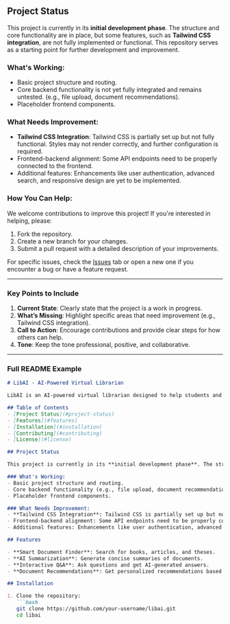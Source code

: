 ## Project Status

This project is currently in its **initial development phase**. The structure and core functionality are in place, but some features, such as **Tailwind CSS integration**, are not fully implemented or functional. This repository serves as a starting point for further development and improvement.

### What's Working:
- Basic project structure and routing.
- Core backend functionality is not yet fully integrated and remains untested. (e.g., file upload, document recommendations).
- Placeholder frontend components.

### What Needs Improvement:
- **Tailwind CSS Integration**: Tailwind CSS is partially set up but not fully functional. Styles may not render correctly, and further configuration is required.
- Frontend-backend alignment: Some API endpoints need to be properly connected to the frontend.
- Additional features: Enhancements like user authentication, advanced search, and responsive design are yet to be implemented.

### How You Can Help:
We welcome contributions to improve this project! If you're interested in helping, please:
1. Fork the repository.
2. Create a new branch for your changes.
3. Submit a pull request with a detailed description of your improvements.

For specific issues, check the [Issues](https://github.com/your-username/your-repo/issues) tab or open a new one if you encounter a bug or have a feature request.

---

### **Key Points to Include**
1. **Current State**: Clearly state that the project is a work in progress.
2. **What’s Missing**: Highlight specific areas that need improvement (e.g., Tailwind CSS integration).
3. **Call to Action**: Encourage contributions and provide clear steps for how others can help.
4. **Tone**: Keep the tone professional, positive, and collaborative.

---

### **Full README Example**

```markdown
# LibAI - AI-Powered Virtual Librarian

LibAI is an AI-powered virtual librarian designed to help students and researchers locate, summarize, and understand resources efficiently. This project integrates a Flask backend with a React frontend built using Vite and Tailwind CSS.

## Table of Contents
- [Project Status](#project-status)
- [Features](#features)
- [Installation](#installation)
- [Contributing](#contributing)
- [License](#license)

## Project Status

This project is currently in its **initial development phase**. The structure and core functionality are in place, but some features, such as **Tailwind CSS integration**, are not fully implemented or functional. This repository serves as a starting point for further development and improvement.

### What's Working:
- Basic project structure and routing.
- Core backend functionality (e.g., file upload, document recommendations).
- Placeholder frontend components.

### What Needs Improvement:
- **Tailwind CSS Integration**: Tailwind CSS is partially set up but not fully functional. Styles may not render correctly, and further configuration is required.
- Frontend-backend alignment: Some API endpoints need to be properly connected to the frontend.
- Additional features: Enhancements like user authentication, advanced search, and responsive design are yet to be implemented.

## Features

- **Smart Document Finder**: Search for books, articles, and theses.
- **AI Summarization**: Generate concise summaries of documents.
- **Interactive Q&A**: Ask questions and get AI-generated answers.
- **Document Recommendations**: Get personalized recommendations based on user activity or document similarity.

## Installation

1. Clone the repository:
   ```bash
   git clone https://github.com/your-username/libai.git
   cd libai
